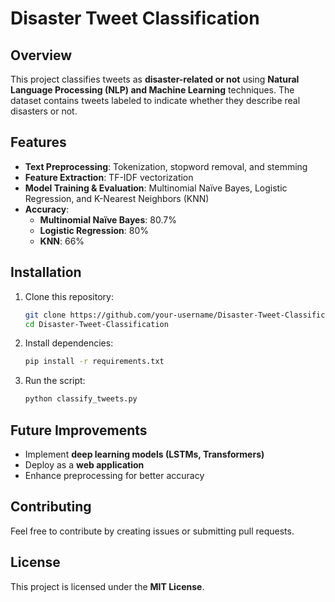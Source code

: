 # Disaster Tweet Classification

## Overview
This project classifies tweets as **disaster-related or not** using **Natural Language Processing (NLP) and Machine Learning** techniques. The dataset contains tweets labeled to indicate whether they describe real disasters or not.

## Features
- **Text Preprocessing**: Tokenization, stopword removal, and stemming
- **Feature Extraction**: TF-IDF vectorization
- **Model Training & Evaluation**: Multinomial Naïve Bayes, Logistic Regression, and K-Nearest Neighbors (KNN)
- **Accuracy**:
  - **Multinomial Naïve Bayes**: 80.7%
  - **Logistic Regression**: 80%
  - **KNN**: 66%

## Installation
1. Clone this repository:
   ```bash
   git clone https://github.com/your-username/Disaster-Tweet-Classification.git
   cd Disaster-Tweet-Classification
   ```
2. Install dependencies:
   ```bash
   pip install -r requirements.txt
   ```
3. Run the script:
   ```bash
   python classify_tweets.py
   ```

## Future Improvements
- Implement **deep learning models (LSTMs, Transformers)**
- Deploy as a **web application**
- Enhance preprocessing for better accuracy

## Contributing
Feel free to contribute by creating issues or submitting pull requests.

## License
This project is licensed under the **MIT License**.

